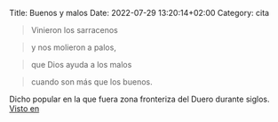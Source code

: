 Title: Buenos y malos
Date: 2022-07-29 13:20:14+02:00
Category: cita

> Vinieron los sarracenos

> y nos molieron a palos,

> que Dios ayuda a los malos

> cuando son más que los buenos.

Dicho popular en la que fuera zona fronteriza del Duero durante siglos.
[Visto en](https://www.biodiversidadvirtual.org/etno/Vinieron-los-sarracenos-y-nos-molieron-a-palos-que-Dios-ayuda-a-los-malos-cuando-son-mas-que-los-buenos-img22212.html)


